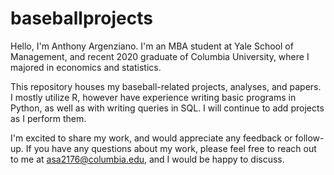# baseballprojects

Hello, I'm Anthony Argenziano. I'm an MBA student at Yale School of Management, and recent 2020 graduate of Columbia University, where I majored in economics and statistics.

This repository houses my baseball-related projects, analyses, and papers. I mostly utilize R, however have experience writing basic programs in Python, as well as with writing queries in SQL. I will continue to add projects as I perform them.

I'm excited to share my work, and would appreciate any feedback or follow-up. If you have any questions about my work, please feel free to reach out to me at asa2176@columbia.edu, and I would be happy to discuss.
